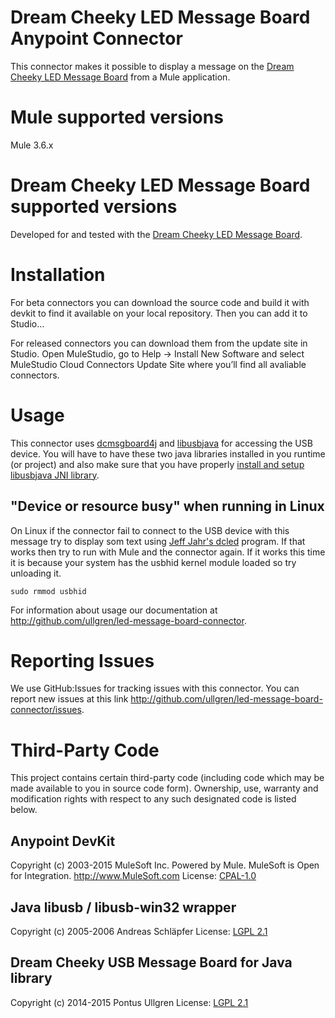 # Dream Cheeky LED Message Board Anypoint Connector

This connector makes it possible to display a message on the [Dream Cheeky LED Message Board](http://dreamcheeky.com/led-message-board) from a Mule application.

# Mule supported versions

Mule 3.6.x

# Dream Cheeky LED Message Board supported versions

Developed for and tested with the [Dream Cheeky LED Message Board](http://dreamcheeky.com/led-message-board).

# Installation 
For beta connectors you can download the source code and build it with devkit to find it available on your local repository. Then you can add it to Studio…<TBD>

For released connectors you can download them from the update site in Studio. 
Open MuleStudio, go to Help → Install New Software and select MuleStudio Cloud Connectors Update Site where you’ll find all avaliable connectors.

# Usage

This connector uses [dcmsgboard4j](https://github.com/ullgren/dcmsgboard4j) and [libusbjava](http://libusbjava.sourceforge.net/wp/) for accessing the USB device.
You will have to have these two java libraries installed in you runtime (or project) and also make sure that you have properly [install and setup libusbjava JNI library](http://libusbjava.sourceforge.net/wp/?page_id=8).

## "Device or resource busy" when running in Linux

On Linux if the connector fail to connect to the USB device with this message try to display som text using [Jeff Jahr's dcled](http://www.last-outpost.com/~malakai/dcled/) program. If that works then try to run with Mule and the connector again. If it works this time it is because your system has the usbhid kernel module loaded so try unloading it.

```
sudo rmmod usbhid
```

For information about usage our documentation at http://github.com/ullgren/led-message-board-connector.

# Reporting Issues

We use GitHub:Issues for tracking issues with this connector. You can report new issues at this link http://github.com/ullgren/led-message-board-connector/issues.

# Third-Party Code

This project contains certain third-party code (including code which may be made available to you in source code form). Ownership, use, warranty and modification rights with respect to any such designated code is listed below.

## Anypoint DevKit

Copyright (c) 2003-2015 MuleSoft Inc.
Powered by Mule. MuleSoft is Open for Integration.
http://www.MuleSoft.com
License: [CPAL-1.0](http://www.MuleSoft.com/CPAL/)

## Java libusb / libusb-win32 wrapper

Copyright (c) 2005-2006 Andreas Schläpfer
License: [LGPL 2.1](https://svn.code.sf.net/p/libusbjava/code/trunk/java/LGPL.txt)

## Dream Cheeky USB Message Board for Java library

Copyright (c) 2014-2015 Pontus Ullgren
License: [LGPL 2.1](https://github.com/ullgren/dcmsgboard4j/blob/master/LICENSE)

